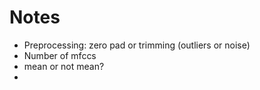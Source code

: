 # Notes

- Preprocessing: zero pad or trimming (outliers or noise)
- Number of mfccs
- mean or not mean?
- 

